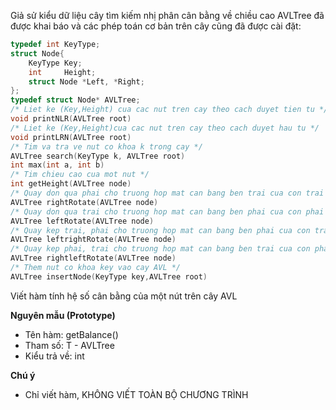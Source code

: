 Giả sử kiểu dữ liệu cây tìm kiếm nhị phân cân bằng về chiều cao AVLTree đã được khai báo và các phép toán cơ bản trên cây cũng đã được cài đặt:
```c
typedef int KeyType;
struct Node{
	KeyType	Key;
	int		Height;
	struct Node *Left, *Right;
};
typedef struct Node* AVLTree;
/* Liet ke (Key,Height) cua cac nut tren cay theo cach duyet tien tu */ 
void printNLR(AVLTree root)
/* Liet ke (Key,Height)cua cac nut tren cay theo cach duyet hau tu */
void printLRN(AVLTree root)
/* Tim va tra ve nut co khoa k trong cay */
AVLTree search(KeyType k, AVLTree root)
int max(int a, int b)
/* Tim chieu cao cua mot nut */
int getHeight(AVLTree node)
/* Quay don qua phai cho truong hop mat can bang ben trai cua con trai */
AVLTree rightRotate(AVLTree node)
/* Quay don qua trai cho truong hop mat can bang ben phai cua con phai */
AVLTree leftRotate(AVLTree node)
/* Quay kep trai, phai cho truong hop mat can bang ben phai cua con trai */
AVLTree leftrightRotate(AVLTree node)
/* Quay kep phai, trai cho truong hop mat can bang ben trai cua con phai */
AVLTree rightleftRotate(AVLTree node)
/* Them nut co khoa key vao cay AVL */
AVLTree insertNode(KeyType key,AVLTree root)
```
Viết hàm tính hệ số cân bằng của một nút trên cây AVL

**Nguyên mẫu (Prototype)**
- Tên hàm: getBalance()
- Tham số: T - AVLTree
- Kiểu trả về: int

**Chú ý**
- Chỉ viết hàm, KHÔNG VIẾT TOÀN BỘ CHƯƠNG TRÌNH
